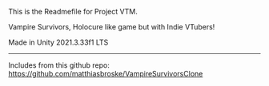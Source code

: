 This is the Readmefile for Project VTM.

Vampire Survivors, Holocure like game but with Indie VTubers!



Made in Unity 2021.3.33f1 LTS


**********

Includes from this github repo:
https://github.com/matthiasbroske/VampireSurvivorsClone